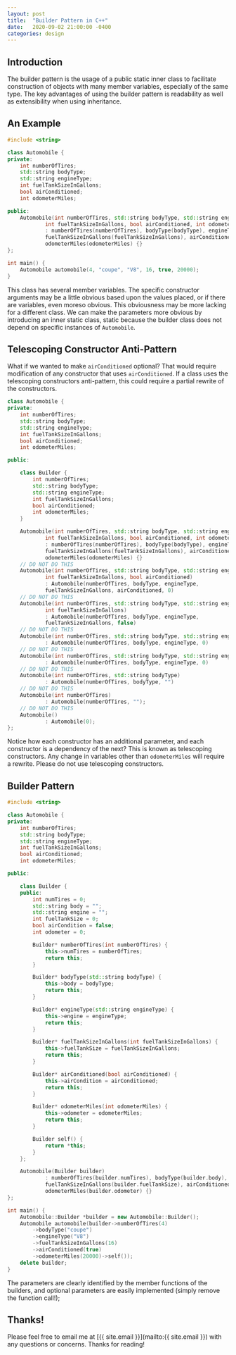```yaml
---
layout: post
title:  "Builder Pattern in C++"
date:   2020-09-02 21:00:00 -0400
categories: design
---
```


## Introduction
The builder pattern is the usage of a public static inner class to facilitate
construction of objects with many member variables, especially of the same type.
The key advantages
of using the builder pattern is readability as well as extensibility
when using inheritance.


## An Example
```cpp
#include <string>

class Automobile {
private:
    int numberOfTires;
    std::string bodyType;
    std::string engineType;
    int fuelTankSizeInGallons;
    bool airConditioned;
    int odometerMiles;

public:
    Automobile(int numberOfTires, std::string bodyType, std::string engineType,
            int fuelTankSizeInGallons, bool airConditioned, int odometerMiles)
            : numberOfTires(numberOfTires), bodyType(bodyType), engineType(engineType),
            fuelTankSizeInGallons(fuelTankSizeInGallons), airConditioned(airConditioned),
            odometerMiles(odometerMiles) {}
};

int main() {
    Automobile automobile(4, "coupe", "V8", 16, true, 20000);
}
```
This class has several member variables. The specific constructor arguments
may be a little obvious based upon the values placed, or if there are variables,
even moreso obvious. This obviousness may be more lacking for a different class.
We can make the parameters more obvious by introducing an inner static class,
static because the builder class does not depend on specific instances
of `Automobile`.

## Telescoping Constructor Anti-Pattern
What if we wanted to make `airConditioned` optional? That would require
modification of any constructor that uses `airConditioned`. If a
class uses the telescoping constructors anti-pattern, this could require
a partial rewrite of the constructors.
```cpp
class Automobile {
private:
    int numberOfTires;
    std::string bodyType;
    std::string engineType;
    int fuelTankSizeInGallons;
    bool airConditioned;
    int odometerMiles;

public:

    class Builder {
        int numberOfTires;
        std::string bodyType;
        std::string engineType;
        int fuelTankSizeInGallons;
        bool airConditioned;
        int odometerMiles;
    }

    Automobile(int numberOfTires, std::string bodyType, std::string engineType,
            int fuelTankSizeInGallons, bool airConditioned, int odometerMiles)
            : numberOfTires(numberOfTires), bodyType(bodyType), engineType(engineType),
            fuelTankSizeInGallons(fuelTankSizeInGallons), airConditioned(airConditioned),
            odometerMiles(odometerMiles) {}
    // DO NOT DO THIS
    Automobile(int numberOfTires, std::string bodyType, std::string engineType,
            int fuelTankSizeInGallons, bool airConditioned)
            : Automobile(numberOfTires, bodyType, engineType,
            fuelTankSizeInGallons, airConditioned, 0)
    // DO NOT DO THIS
    Automobile(int numberOfTires, std::string bodyType, std::string engineType,
            int fuelTankSizeInGallons)
            : Automobile(numberOfTires, bodyType, engineType,
            fuelTankSizeInGallons, false)
    // DO NOT DO THIS
    Automobile(int numberOfTires, std::string bodyType, std::string engineType)
            : Automobile(numberOfTires, bodyType, engineType, 0)
    // DO NOT DO THIS
    Automobile(int numberOfTires, std::string bodyType, std::string engineType)
            : Automobile(numberOfTires, bodyType, engineType, 0)
    // DO NOT DO THIS
    Automobile(int numberOfTires, std::string bodyType)
            : Automobile(numberOfTires, bodyType, "")
    // DO NOT DO THIS
    Automobile(int numberOfTires)
            : Automobile(numberOfTires, "");
    // DO NOT DO THIS
    Automobile()
            : Automobile(0);
};
```
Notice how each constructor has an additional parameter, and each constructor
is a dependency of the next? This is known as telescoping constructors.
Any change in variables other than `odometerMiles` will require a rewrite.
Please do not use telescoping constructors.

## Builder Pattern
```cpp
#include <string>

class Automobile {
private:
    int numberOfTires;
    std::string bodyType;
    std::string engineType;
    int fuelTankSizeInGallons;
    bool airConditioned;
    int odometerMiles;

public:

    class Builder {
    public:        
        int numTires = 0;
        std::string body = "";
        std::string engine = "";
        int fuelTankSize = 0;
        bool airCondition = false;
        int odometer = 0;

        Builder* numberOfTires(int numberOfTires) {
            this->numTires = numberOfTires;
            return this;
        }

        Builder* bodyType(std::string bodyType) {
            this->body = bodyType;
            return this;
        }

        Builder* engineType(std::string engineType) {
            this->engine = engineType;
            return this;
        }

        Builder* fuelTankSizeInGallons(int fuelTankSizeInGallons) {
            this->fuelTankSize = fuelTankSizeInGallons;
            return this;
        }

        Builder* airConditioned(bool airConditioned) {
            this->airCondition = airConditioned;
            return this;
        }

        Builder* odometerMiles(int odometerMiles) {
            this->odometer = odometerMiles;
            return this;
        }

        Builder self() {
            return *this;
        }
    };

    Automobile(Builder builder)
            : numberOfTires(builder.numTires), bodyType(builder.body), engineType(builder.engine),
            fuelTankSizeInGallons(builder.fuelTankSize), airConditioned(builder.airCondition),
            odometerMiles(builder.odometer) {}
};

int main() {
    Automobile::Builder *builder = new Automobile::Builder();
    Automobile automobile(builder->numberOfTires(4)
        ->bodyType("coupe")
        ->engineType("V8")
        ->fuelTankSizeInGallons(16)
        ->airConditioned(true)
        ->odometerMiles(20000)->self());
    delete builder;
}
```
The parameters are clearly identified by the member functions of the builders,
and optional parameters are easily implemented (simply remove the function call!);

## Thanks!
Please feel free to email me at [{{ site.email }}](mailto:{{ site.email }})
with any questions or concerns. 
Thanks for reading!
